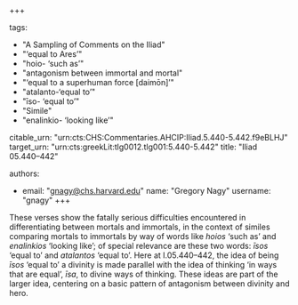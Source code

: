 +++

tags:
- "A Sampling of Comments on the Iliad"
- "‘equal to Ares’"
- "hoio- ‘such as’"
- "antagonism between immortal and mortal"
- "‘equal to a superhuman force [daimōn]’"
- "atalanto-‘equal to’"
- "īso- ‘equal to’"
- "Simile"
- "enalinkio- ‘looking like’"

citable_urn: "urn:cts:CHS:Commentaries.AHCIP:Iliad.5.440-5.442.f9eBLHJ"
target_urn: "urn:cts:greekLit:tlg0012.tlg001:5.440-5.442"
title: "Iliad 05.440–442"

authors:
- email: "gnagy@chs.harvard.edu"
  name: "Gregory Nagy"
  username: "gnagy"
+++

<p>These verses show the fatally serious difficulties encountered in differentiating between mortals and immortals, in the context of similes comparing mortals to immortals by way of words like <em>hoios </em>‘such as’ and <em>enalinkios</em> ‘looking like’; of special relevance are these two words: <em>īsos</em> ‘equal to’ and <em>atalantos</em> ‘equal to’. Here at I.05.440–442, the idea of being <em>īsos</em> ‘equal to’ a divinity is made parallel with the idea of thinking ‘in ways that are equal’, <em>īsa</em>, to divine ways of thinking. These ideas are part of the larger idea, centering on a basic pattern of antagonism between divinity and hero.</p>